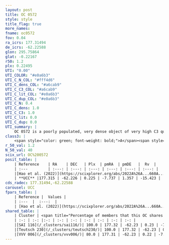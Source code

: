 ```yaml
---
layout: post
title: OC 0572
style: style
title_flag: true
more_names: 
fname: oc0572
fov: 0.04
ra_icrs: 177.31494
de_icrs: -62.22588
glon: 295.75864
glat: -0.22167
r50: 1.2
plx: 0.22495
UTI: "0.00"
UTI_COLOR: "#e0a6b3"
UTI_C_N_COL: "#fff4d6"
UTI_C_dens_COL: "#a6cab9"
UTI_C_C3_COL: "#a6cab9"
UTI_C_lit_COL: "#e0a6b3"
UTI_C_dup_COL: "#e0a6b3"
UTI_C_N: 0.4
UTI_C_dens: 1.0
UTI_C_C3: 1.0
UTI_C_lit: 0.0
UTI_C_dup: 0.0
UTI_summary: |
    OC 0572 is a poorly populated, very dense object of very high C3 quality. It was recently reported in the literature.<br><br><span style="color: #99180f; font-weight: bold;">Warning: </span>This is very likely a duplicate object, which shares a large percentage of members with at least one previously reported entry.
class3: |
    <span style="color: green; font-weight: bold;">A</span><span style="color: green; font-weight: bold;">A</span>
r_50_val: 1.2
N_50_val: 40
scix_url: OC%200572
posit_table: |
    | Reference    | RA    | DEC   | Plx  | pmRA  | pmDE   |  Rv  |
    | :---         | :---: | :---: | :---: | :---: | :---: | :---: |
    |[Hao et al. (2022)](https://scixplorer.org/abs/2022A%26A...660A...4H) | 177.305 | -62.227 | 0.223 | -7.729 | 1.353 | -- |
    | **UCC** |177.315 | -62.226 | 0.225 | -7.737 | 1.357 | -15.423 | 
cds_radec: 177.31494,-62.22588
carousel: UCC
fpars_table: |
    | Reference |  Values |
    | :---  |  :---:  |
    | [Hao et al. (2022)](https://scixplorer.org/abs/2022A%26A...660A...4H) | `AG=4.04, age=8.2, Z=0.016` |
shared_table: |
    | Cluster | <span title="Percentage of members that this OC shares with the ones listed">%</span>   | RA   | DEC   | Plx   | pmRA  | pmDE  | Rv | UTI |
    | :-: | :-: |:-: | :-: | :-: | :-: | :-: | :-: | :-: |
    |[SAI 116](/_clusters/sai116/)| 100.0 | 177.32 | -62.23 | 0.23 | -7.74 | 1.35 | -15.51 |0.96 |
    |[Teutsch 230](/_clusters/teutsch230/)| 100.0 | 177.32 | -62.23 | 0.23 | -7.72 | 1.36 | -15.47 |0.03 |
    |[VVV 006](/_clusters/vvv006/)| 80.0 | 177.31 | -62.23 | 0.22 | -7.74 | 1.32 | -15.42 |0.0 |
---
```

